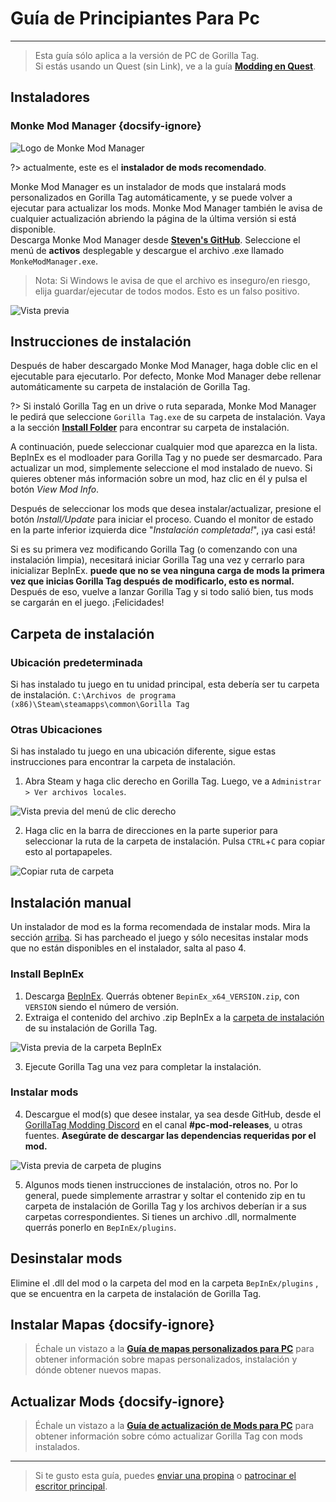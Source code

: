 # Guía de Principiantes Para Pc
---
>
> Esta guía sólo aplica a la versión de PC de Gorilla Tag.  
> Si estás usando un Quest (sin Link), ve a la guía [**Modding en Quest**](quest-guide).

<!-- <div class="horizontal bordered" data-ea-publisher="gorillatagmodding-burrito-software" data-ea-type="image" data-ea-manual="true" id="pc-mod-guide"></div> -->

## Instaladores

### Monke Mod Manager {docsify-ignore}

![Logo de Monke Mod Manager](../docs/files/mmmlogo.png)

?> actualmente, este es el **instalador de mods recomendado**.

Monke Mod Manager es un instalador de mods que instalará mods personalizados en Gorilla Tag automáticamente, y se puede volver a ejecutar para actualizar los mods. Monke Mod Manager también le avisa de cualquier actualización abriendo la página de la última versión si está disponible.  
Descarga Monke Mod Manager desde [**Steven's GitHub**](https://github.com/DeadlyKitten/MonkeModManager/releases/latest). Seleccione el menú de **activos** desplegable y descargue el archivo .exe llamado `MonkeModManager.exe`.

> Nota: Si Windows le avisa de que el archivo es inseguro/en riesgo, elija guardar/ejecutar de todos modos. Esto es un falso positivo.

![Vista previa](../docs/files/mmmpreview.png)

## Instrucciones de instalación

Después de haber descargado Monke Mod Manager, haga doble clic en el ejecutable para ejecutarlo. Por defecto, Monke Mod Manager debe rellenar automáticamente su carpeta de instalación de Gorilla Tag.

?> Si instaló Gorilla Tag en un drive o ruta separada, Monke Mod Manager le pedirá que seleccione `Gorilla Tag.exe` de su carpeta de instalación. Vaya a la sección [**Install Folder**](#install-folder) para encontrar su carpeta de instalación.

A continuación, puede seleccionar cualquier mod que aparezca en la lista. BepInEx es el modloader para Gorilla Tag y no puede ser desmarcado. Para actualizar un mod, simplemente seleccione el mod instalado de nuevo. Si quieres obtener más información sobre un mod, haz clic en él y pulsa el botón *View Mod Info*.

Después de seleccionar los mods que desea instalar/actualizar, presione el botón *Install/Update* para iniciar el proceso. Cuando el monitor de estado en la parte inferior izquierda dice "*Instalación completada!*", ¡ya casi está!

Si es su primera vez modificando Gorilla Tag (o comenzando con una instalación limpia), necesitará iniciar Gorilla Tag una vez y cerrarlo para inicializar BepInEx. **puede que no se vea ninguna carga de mods la primera vez que inicias Gorilla Tag después de modificarlo, esto es normal.**  
Después de eso, vuelve a lanzar Gorilla Tag y si todo salió bien, tus mods se cargarán en el juego. ¡Felicidades!

## Carpeta de instalación

### Ubicación predeterminada

Si has instalado tu juego en tu unidad principal, esta debería ser tu carpeta de instalación. `C:\Archivos de programa (x86)\Steam\steamapps\common\Gorilla Tag`

### Otras Ubicaciones

Si has instalado tu juego en una ubicación diferente, sigue estas instrucciones para encontrar la carpeta de instalación.

1. Abra Steam y haga clic derecho en Gorilla Tag. Luego, ve a `Administrar > Ver archivos locales`.

![Vista previa del menú de clic derecho](../docs/files/localfilescontext.png)

2. Haga clic en la barra de direcciones en la parte superior para seleccionar la ruta de la carpeta de instalación. Pulsa `CTRL`+`C` para copiar esto al portapapeles.

![Copiar ruta de carpeta](../docs/files/copyfolderpath.png)

## Instalación manual
Un instalador de mod es la forma recomendada de instalar mods. Mira la sección [arriba](#installers). Si has parcheado el juego y sólo necesitas instalar mods que no están disponibles en el instalador, salta al paso 4.

### Install BepInEx

1. Descarga [BepInEx](https://github.com/BepInEx/BepInEx/releases/latest). Querrás obtener `BepinEx_x64_VERSION.zip`, con `VERSION` siendo el número de versión.
2. Extraiga el contenido del archivo .zip BepInEx a la [carpeta de instalación](#install-folder) de su instalación de Gorilla Tag.

![Vista previa de la carpeta BepInEx](../docs/files/bepinexfolder.png)

3. Ejecute Gorilla Tag una vez para completar la instalación.

### Instalar mods

4. Descargue el mod(s) que desee instalar, ya sea desde GitHub, desde el [GorillaTag Modding Discord](https://discord.gg/b2MhDBAzTv) en el canal **#pc-mod-releases**, u otras fuentes. **Asegúrate de descargar las dependencias requeridas por el mod.**

![Vista previa de carpeta de plugins](../docs/files/pluginsfolder.png)

5. Algunos mods tienen instrucciones de instalación, otros no. Por lo general, puede simplemente arrastrar y soltar el contenido zip en tu carpeta de instalación de Gorilla Tag y los archivos deberían ir a sus carpetas correspondientes. Si tienes un archivo .dll, normalmente querrás ponerlo en `BepInEx/plugins`.

## Desinstalar mods

Elimine el .dll del mod o la carpeta del mod en la carpeta `BepInEx/plugins` , que se encuentra en la carpeta de instalación de Gorilla Tag.

## Instalar Mapas {docsify-ignore}

> Échale un vistazo a la [**Guía de mapas personalizados para PC**](pc-maploading) para obtener información sobre mapas personalizados, instalación y dónde obtener nuevos mapas.

## Actualizar Mods {docsify-ignore}

> Échale un vistazo a la [**Guía de actualización de Mods para PC**](pc-updating) para obtener información sobre cómo actualizar Gorilla Tag con mods instalados.

---

> Si te gusto esta guía, puedes [enviar una propina](https://streamelements.com/burritosoft/tip) o [patrocinar el escritor principal](https://github.com/sponsors/burritosoftware).